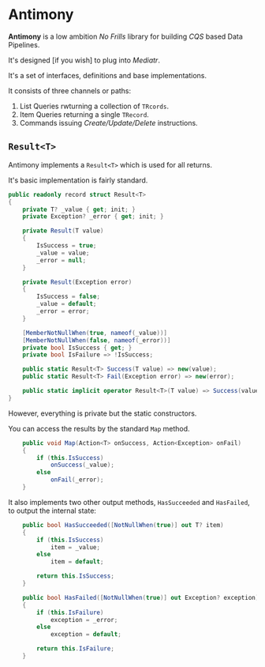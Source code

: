 # Antimony

**Antimony** is a low ambition *No Frills* library for building *CQS* based Data Pipelines.

It's designed [if you wish] to plug into *Mediatr*.

 It's a set of interfaces, definitions and base implementations.

It consists of three channels or paths:

1. List Queries rwturning a collection of `TRcords`.
2. Item Queries returning a single `TRecord`.
3. Commands issuing *Create/Update/Delete* instructions.

## `Result<T>`

Antimony implements a `Result<T>` which is used for all returns.

It's basic implementation is fairly standard.

```csharp
public readonly record struct Result<T>
{
    private T? _value { get; init; }
    private Exception? _error { get; init; }

    private Result(T value)
    {
        IsSuccess = true;
        _value = value;
        _error = null;
    }

    private Result(Exception error)
    {
        IsSuccess = false;
        _value = default;
        _error = error;
    }

    [MemberNotNullWhen(true, nameof(_value))]
    [MemberNotNullWhen(false, nameof(_error))]
    private bool IsSuccess { get; }
    private bool IsFailure => !IsSuccess;

    public static Result<T> Success(T value) => new(value);
    public static Result<T> Fail(Exception error) => new(error);

    public static implicit operator Result<T>(T value) => Success(value);
}
```

However, everything is private but the static constructors.

You can access the results by the standard `Map` method.

```csharp
    public void Map(Action<T> onSuccess, Action<Exception> onFail)
    {
        if (this.IsSuccess)
            onSuccess(_value);
        else
            onFail(_error);
    }
```

It also implements two other output methods, `HasSucceeded` and `HasFailed`, to output the internal state:

```csharp
    public bool HasSucceeded([NotNullWhen(true)] out T? item)
    {
        if (this.IsSuccess)
            item = _value;
        else
            item = default;

        return this.IsSuccess;
    }

    public bool HasFailed([NotNullWhen(true)] out Exception? exception)
    {
        if (this.IsFailure)
            exception = _error;
        else
            exception = default;

        return this.IsFailure;
    }
```
